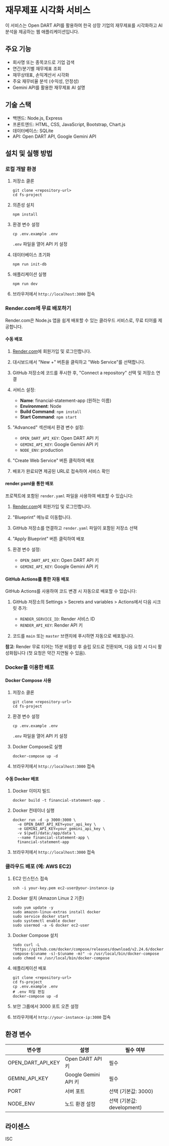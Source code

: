 # 재무제표 시각화 서비스

이 서비스는 Open DART API를 활용하여 한국 상장 기업의 재무제표를 시각화하고 AI 분석을 제공하는 웹 애플리케이션입니다.

## 주요 기능

- 회사명 또는 종목코드로 기업 검색
- 연간/분기별 재무제표 조회
- 재무상태표, 손익계산서 시각화
- 주요 재무비율 분석 (수익성, 안정성)
- Gemini API를 활용한 재무제표 AI 설명

## 기술 스택

- 백엔드: Node.js, Express
- 프론트엔드: HTML, CSS, JavaScript, Bootstrap, Chart.js
- 데이터베이스: SQLite
- API: Open DART API, Google Gemini API

## 설치 및 실행 방법

### 로컬 개발 환경

1. 저장소 클론
   ```
   git clone <repository-url>
   cd fs-project
   ```

2. 의존성 설치
   ```
   npm install
   ```

3. 환경 변수 설정
   ```
   cp .env.example .env
   ```
   `.env` 파일을 열어 API 키 설정

4. 데이터베이스 초기화
   ```
   npm run init-db
   ```

5. 애플리케이션 실행
   ```
   npm run dev
   ```

6. 브라우저에서 `http://localhost:3000` 접속

### Render.com에 무료 배포하기

Render.com은 Node.js 앱을 쉽게 배포할 수 있는 클라우드 서비스로, 무료 티어를 제공합니다.

#### 수동 배포

1. [Render.com](https://render.com/)에 회원가입 및 로그인합니다.

2. 대시보드에서 "New +" 버튼을 클릭하고 "Web Service"를 선택합니다.

3. GitHub 저장소에 코드를 푸시한 후, "Connect a repository" 선택 및 저장소 연결

4. 서비스 설정:
   - **Name**: financial-statement-app (원하는 이름)
   - **Environment**: Node
   - **Build Command**: `npm install`
   - **Start Command**: `npm start`

5. "Advanced" 섹션에서 환경 변수 설정:
   - `OPEN_DART_API_KEY`: Open DART API 키
   - `GEMINI_API_KEY`: Google Gemini API 키
   - `NODE_ENV`: production

6. "Create Web Service" 버튼 클릭하여 배포

7. 배포가 완료되면 제공된 URL로 접속하여 서비스 확인

#### render.yaml을 통한 배포

프로젝트에 포함된 `render.yaml` 파일을 사용하여 배포할 수 있습니다:

1. [Render.com](https://render.com/)에 회원가입 및 로그인합니다.

2. "Blueprint" 메뉴로 이동합니다.

3. GitHub 저장소를 연결하고 `render.yaml` 파일이 포함된 저장소 선택

4. "Apply Blueprint" 버튼 클릭하여 배포

5. 환경 변수 설정:
   - `OPEN_DART_API_KEY`: Open DART API 키
   - `GEMINI_API_KEY`: Google Gemini API 키

#### GitHub Actions를 통한 자동 배포

GitHub Actions를 사용하여 코드 변경 시 자동으로 배포할 수 있습니다:

1. GitHub 저장소의 Settings > Secrets and variables > Actions에서 다음 시크릿 추가:
   - `RENDER_SERVICE_ID`: Render 서비스 ID
   - `RENDER_API_KEY`: Render API 키

2. 코드를 `main` 또는 `master` 브랜치에 푸시하면 자동으로 배포됩니다.

**참고**: Render 무료 티어는 15분 비활성 후 슬립 모드로 전환되며, 다음 요청 시 다시 활성화됩니다 (첫 요청은 약간 지연될 수 있음).

### Docker를 이용한 배포

#### Docker Compose 사용

1. 저장소 클론
   ```
   git clone <repository-url>
   cd fs-project
   ```

2. 환경 변수 설정
   ```
   cp .env.example .env
   ```
   `.env` 파일을 열어 API 키 설정

3. Docker Compose로 실행
   ```
   docker-compose up -d
   ```

4. 브라우저에서 `http://localhost:3000` 접속

#### 수동 Docker 배포

1. Docker 이미지 빌드
   ```
   docker build -t financial-statement-app .
   ```

2. Docker 컨테이너 실행
   ```
   docker run -d -p 3000:3000 \
     -e OPEN_DART_API_KEY=your_api_key \
     -e GEMINI_API_KEY=your_gemini_api_key \
     -v $(pwd)/data:/app/data \
     --name financial-statement-app \
     financial-statement-app
   ```

3. 브라우저에서 `http://localhost:3000` 접속

### 클라우드 배포 (예: AWS EC2)

1. EC2 인스턴스 접속
   ```
   ssh -i your-key.pem ec2-user@your-instance-ip
   ```

2. Docker 설치 (Amazon Linux 2 기준)
   ```
   sudo yum update -y
   sudo amazon-linux-extras install docker
   sudo service docker start
   sudo systemctl enable docker
   sudo usermod -a -G docker ec2-user
   ```

3. Docker Compose 설치
   ```
   sudo curl -L "https://github.com/docker/compose/releases/download/v2.24.6/docker-compose-$(uname -s)-$(uname -m)" -o /usr/local/bin/docker-compose
   sudo chmod +x /usr/local/bin/docker-compose
   ```

4. 애플리케이션 배포
   ```
   git clone <repository-url>
   cd fs-project
   cp .env.example .env
   # .env 파일 편집
   docker-compose up -d
   ```

5. 보안 그룹에서 3000 포트 오픈 설정

6. 브라우저에서 `http://your-instance-ip:3000` 접속

## 환경 변수

| 변수명 | 설명 | 필수 여부 |
|--------|------|----------|
| OPEN_DART_API_KEY | Open DART API 키 | 필수 |
| GEMINI_API_KEY | Google Gemini API 키 | 필수 |
| PORT | 서버 포트 | 선택 (기본값: 3000) |
| NODE_ENV | 노드 환경 설정 | 선택 (기본값: development) |

## 라이센스

ISC 